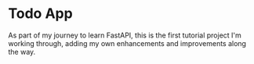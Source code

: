 # Todo App
As part of my journey to learn FastAPI, this is the first tutorial project I'm working through, adding my own enhancements and improvements along the way.
